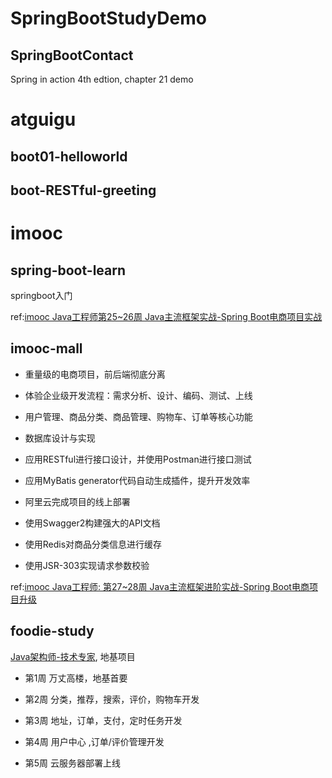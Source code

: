 # SpringBootStudyDemo

## SpringBootContact
Spring in action 4th edtion, chapter 21 demo



# atguigu

## boot01-helloworld



## boot-RESTful-greeting





# imooc

## spring-boot-learn

springboot入门

ref:[imooc Java工程师第25~26周  Java主流框架实战-Spring Boot电商项目实战](https://class.imooc.com/java2021#Anchor)

## imooc-mall

* 重量级的电商项目，前后端彻底分离
* 体验企业级开发流程：需求分析、设计、编码、测试、上线
* 用户管理、商品分类、商品管理、购物车、订单等核心功能
* 数据库设计与实现

* 应用RESTful进行接口设计，并使用Postman进行接口测试
* 应用MyBatis generator代码自动生成插件，提升开发效率
* 阿里云完成项目的线上部署 

* 使用Swagger2构建强大的API文档
* 使用Redis对商品分类信息进行缓存
* 使用JSR-303实现请求参数校验

ref:[imooc Java工程师: 第27~28周  Java主流框架进阶实战-Spring Boot电商项目升级](https://class.imooc.com/java2021#Anchor)



## foodie-study

[Java架构师-技术专家](https://class.imooc.com/javaarchitect#Anchor), 地基项目

* 第1周  万丈高楼，地基首要

* 第2周  分类，推荐，搜索，评价，购物车开发

* 第3周  地址，订单，支付，定时任务开发

* 第4周  用户中心 ,订单/评价管理开发

* 第5周  云服务器部署上线

